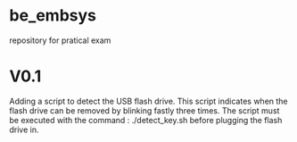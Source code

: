 # be_embsys
repository for pratical exam

# V0.1
Adding a script to detect the USB flash drive.
This script indicates when the flash drive can be removed by blinking fastly three times.
The script must be executed with the command : ./detect_key.sh before plugging the flash drive in.
